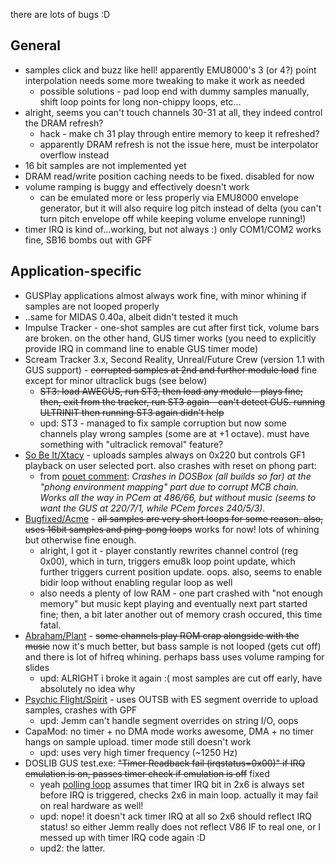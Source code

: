 there are lots of bugs :D



## General

* samples click and buzz like hell! apparently EMU8000's 3 (or 4?) point interpolation needs some more tweaking to make it work as needed
  * possible solutions - pad loop end with dummy samples manually, shift loop points for long non-chippy loops, etc...
* alright, seems you can't touch channels 30-31 at all, they indeed control the DRAM refresh?
  * hack - make ch 31 play through entire memory to keep it refreshed?
  * apparently DRAM refresh is not the issue here, must be interpolator overflow instead
* 16 bit samples are not implemented yet
* DRAM read/write position caching needs to be fixed. disabled for now
* volume ramping is buggy and effectively doesn't work
  * can be emulated more or less properly via EMU8000 envelope generator, but it will also require log pitch instead of delta (you can't turn pitch envelope off while keeping volume envelope running!)
* timer IRQ is kind of...working, but not always :) only COM1/COM2 works fine, SB16 bombs out with GPF



## Application-specific

* GUSPlay applications almost always work fine, with minor whining if samples are not looped properly
* ..same for MIDAS 0.40a, albeit didn't tested it much
* Impulse Tracker - one-shot samples are cut after first tick, volume bars are broken. on the other hand, GUS timer works (you need to explicitly provide IRQ in command line to enable GUS timer mode)
* Scream Tracker 3.x, Second Reality, Unreal/Future Crew (version 1.1 with GUS support) - ~~corrupted samples at 2nd and further module load~~ fine except for minor ultraclick bugs (see below)
  * ~~ST3: load AWEGUS, run ST3, then load any module - plays fine; then, exit from the tracker, run ST3 again - can't detect GUS. running ULTRINIT then running ST3 again didn't help~~
  * upd: ST3 - managed to fix sample corruption but now some channels play wrong samples (some are at +1 octave). must have something with "ultraclick removal" feature?
* [So Be It/Xtacy](https://www.pouet.net/prod.php?which=1025) - uploads samples always on 0x220 but controls GF1 playback on user selected port. also crashes with reset on phong part:
  * from [pouet comment](https://www.pouet.net/prod.php?post=845293): *Crashes in DOSBox (all builds so far) at the "phong environment mapping" part due to corrupt MCB chain. Works all the way in PCem at 486/66, but without music (seems to want the GUS at 220/7/1, while PCem forces 240/5/3).*
* [Bugfixed/Acme](https://www.pouet.net/prod.php?which=1117) - ~~all samples are very short loops for some reason. also, uses 16bit samples and ping-pong loops~~ works for now! lots of whining but otherwise fine enough.
  * alright, I got it - player constantly rewrites channel control (reg 0x00), which in turn, triggers emu8k loop point update, which further triggers current position update. oops.
    also, seems to enable bidir loop without enabling regular loop as well
  * also needs a plenty of low RAM - one part crashed with "not enough memory" but music kept playing and eventually next part started fine; then, a bit later another out of memory crash occured, this time fatal.
* [Abraham/Plant](https://www.pouet.net/prod.php?which=1201) - ~~some channels play ROM crap alongside with the music~~ now it's much better, but bass sample is not looped (gets cut off) and there is lot of hifreq whining. perhaps bass uses volume ramping for slides
  * upd: ALRIGHT i broke it again :( most samples are cut off early, have absolutely no idea why
* [Psychic Flight/Spirit](https://www.pouet.net/prod.php?which=41739) - uses OUTSB with ES segment override to upload samples, crashes with GPF
  * upd: Jemm can't handle segment overrides on string I/O, oops
* CapaMod: no timer + no DMA mode works awesome, DMA + no timer hangs on sample upload. timer mode still doesn't work
  * upd: uses very high timer frequency (~1250 Hz)
* DOSLIB GUS test.exe: ~~"Timer Readback fail (irqstatus=0x00)" if IRQ emulation is on, passes timer check if emulation is off~~ fixed
  * yeah [polling loop](https://github.com/joncampbell123/doslib/blob/master/hw/ultrasnd/ultrasnd.c#L473) assumes that timer IRQ bit in 2x6 is always set before IRQ is triggered, checks 2x6 in main loop. actually it may fail on real hardware as well!
  * upd: nope! it doesn't ack timer IRQ at all so 2x6 should reflect IRQ status! so either Jemm really does not reflect V86 IF to real one, or I messed up with timer IRQ code again :D
  * upd2: the latter.
